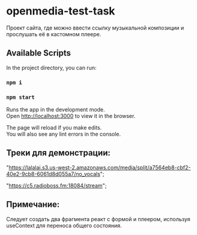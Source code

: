 # openmedia-test-task

Проект сайта, где можно ввести ссылку музыкальной композиции и прослушать её в кастомном плеере.

## Available Scripts

In the project directory, you can run:

### `npm i`

### `npm start`

Runs the app in the development mode.\
Open [http://localhost:3000](http://localhost:3000) to view it in the browser.

The page will reload if you make edits.\
You will also see any lint errors in the console.

## Треки для демонстрации:

"https://lalalai.s3.us-west-2.amazonaws.com/media/split/a7564eb8-cbf2-40e2-9cb8-6061d8d055a7/no_vocals";

"https://c5.radioboss.fm:18084/stream";

## Примечание:

Следует создать два фрагмента реакт с формой и плеером, используя useContext для переноса общего состояния. 
